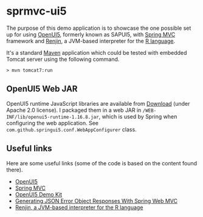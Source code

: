 sprmvc-ui5
==========

The purpose of this demo application is to showcase the one possible set up for using [OpenUI5](http://sap.github.io/openui5/),
formerly known as SAPUI5, with [Spring MVC](http://docs.spring.io/spring/docs/current/spring-framework-reference/html/mvc.html)
framework and [Renjin](http://www.renjin.org/), a JVM-based interpreter for the [R language](https://www.r-project.org/).

It's a standard [Maven](http://maven.apache.org/) application which could be tested with embedded Tomcat server using
the following command.

`> mvn tomcat7:run`

OpenUI5 Web JAR
---------------

OpenUI5 runtime JavaScript libraries are available from [Download](http://sap.github.io/openui5/download.html) (under Apache 2.0 license).
I packaged them in a web JAR in `/WEB-INF/lib/openui5-runtime-1.16.8.jar`, which is used by Spring when configuring the
web application. See `com.github.springui5.conf.WebAppConfigurer` class.

Useful links
------------

Here are some useful links (some of the code is based on the content found there).

* [OpenUI5](http://sap.github.io/openui5/)
* [Spring MVC](http://docs.spring.io/spring/docs/current/spring-framework-reference/html/mvc.html)
* [OpenUI5 Demo Kit](https://openui5.hana.ondemand.com/#content/Overview.html)
* [Generating JSON Error Object Responses With Spring Web MVC](http://springinpractice.com/2013/10/09/generating-json-error-object-responses-with-spring-web-mvc)
* [Renjin, a JVM-based interpreter for the R language](http://www.renjin.org/)
